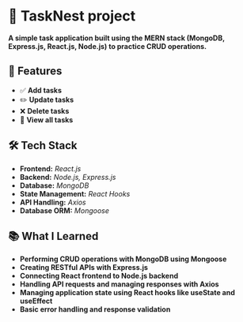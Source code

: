 # 📝 TaskNest project

**A simple task application built using the MERN stack (MongoDB, Express.js, React.js, Node.js) to practice CRUD operations.**

## 🚀 Features  
- ✅ **Add tasks**  
- ✏️ **Update tasks**  
- ❌ **Delete tasks**  
- 📜 **View all tasks**

## 🛠️ **Tech Stack**  
- **Frontend:** *React.js*  
- **Backend:** *Node.js, Express.js*  
- **Database:** *MongoDB*  
- **State Management:** *React Hooks*  
- **API Handling:** *Axios*  
- **Database ORM:** *Mongoose*

## 📚 **What I Learned**  
- **Performing CRUD operations with MongoDB using Mongoose**  
- **Creating RESTful APIs with Express.js**  
- **Connecting React frontend to Node.js backend**  
- **Handling API requests and managing responses with Axios**  
- **Managing application state using React hooks like useState and useEffect**  
- **Basic error handling and response validation**  
